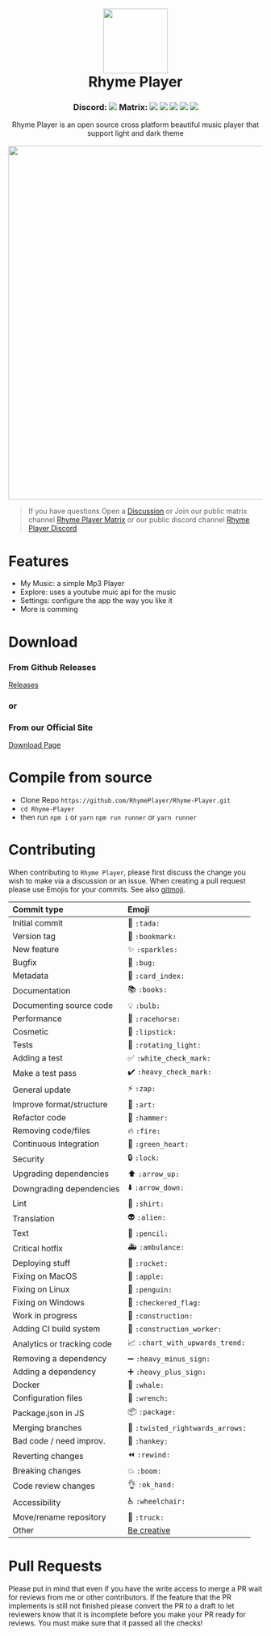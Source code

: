<h1 align="center"> 
  <img src="https://matrix-client.matrix.org/_matrix/media/r0/download/matrix.org/cGIEwZuHhESNiNgitRIKamxL" width="128px" height="128px"/> 
  <br/>
  Rhyme Player
</h1>
<h3 align="center">
Discord: <img src ="https://img.shields.io/discord/848185747319816212">
Matrix: <img src ="https://img.shields.io/matrix/rhymes-player:matrix.org">
<img src ="https://img.shields.io/github/issues-raw/Abdallah-Moh/Rhyme-Player">
<img src ="https://img.shields.io/github/issues-pr/Abdallah-Moh/Rhyme-Player">
<img src ="https://img.shields.io/github/downloads/Abdallah-Moh/Rhyme-Player/total">
<img src ="https://img.shields.io/github/stars/Abdallah-Moh/Rhyme-Player">
</h3>
<p align="center">Rhyme Player is an open source cross platform beautiful music player that support light and dark theme <br/><br/> <img  width="700px" align="center" src="https://user-images.githubusercontent.com/77546233/119336809-60c78b00-bc8e-11eb-8051-95a2412f5e68.png"/></P>

> If you have questions Open a [Discussion](https://github.com/Abdallah-Moh/Rhyme-Player/discussions) or Join our public matrix channel [Rhyme Player Matrix](https://matrix.to/#/!RAVspDkfhMmxyxEAeE:matrix.org?via=matrix.org) or our public discord channel [Rhyme Player Discord](https://discord.gg/GuMtT964)

# Features

- My Music: a simple Mp3 Player
- Explore: uses a youtube muic api for the music
- Settings: configure the app the way you like it
- More is comming

# Download

### From Github Releases

[Releases](https://github.com/Abdallah-Moh/Rhyme-Player/releases)

### or

### From our Official Site

[Download Page](https://rhyme-player.netlify.app/downloads)

# Compile from source

- Clone Repo `https://github.com/RhymePlayer/Rhyme-Player.git`
- `cd Rhyme-Player`
- then run `npm i` or `yarn` `npm run runner` or `yarn runner`

# Contributing

When contributing to `Rhyme Player`, please first discuss the change you wish to make via a discussion or an issue.
When creating a pull request please use Emojis for your commits.
See also [gitmoji](https://gitmoji.carloscuesta.me/).

| Commit type                | Emoji                                                     |
| :------------------------- | :-------------------------------------------------------- |
| Initial commit             | :tada: `:tada:`                                           |
| Version tag                | :bookmark: `:bookmark:`                                   |
| New feature                | :sparkles: `:sparkles:`                                   |
| Bugfix                     | :bug: `:bug:`                                             |
| Metadata                   | :card_index: `:card_index:`                               |
| Documentation              | :books: `:books:`                                         |
| Documenting source code    | :bulb: `:bulb:`                                           |
| Performance                | :racehorse: `:racehorse:`                                 |
| Cosmetic                   | :lipstick: `:lipstick:`                                   |
| Tests                      | :rotating_light: `:rotating_light:`                       |
| Adding a test              | :white_check_mark: `:white_check_mark:`                   |
| Make a test pass           | :heavy_check_mark: `:heavy_check_mark:`                   |
| General update             | :zap: `:zap:`                                             |
| Improve format/structure   | :art: `:art:`                                             |
| Refactor code              | :hammer: `:hammer:`                                       |
| Removing code/files        | :fire: `:fire:`                                           |
| Continuous Integration     | :green_heart: `:green_heart:`                             |
| Security                   | :lock: `:lock:`                                           |
| Upgrading dependencies     | :arrow_up: `:arrow_up:`                                   |
| Downgrading dependencies   | :arrow_down: `:arrow_down:`                               |
| Lint                       | :shirt: `:shirt:`                                         |
| Translation                | :alien: `:alien:`                                         |
| Text                       | :pencil: `:pencil:`                                       |
| Critical hotfix            | :ambulance: `:ambulance:`                                 |
| Deploying stuff            | :rocket: `:rocket:`                                       |
| Fixing on MacOS            | :apple: `:apple:`                                         |
| Fixing on Linux            | :penguin: `:penguin:`                                     |
| Fixing on Windows          | :checkered_flag: `:checkered_flag:`                       |
| Work in progress           | :construction: `:construction:`                           |
| Adding CI build system     | :construction_worker: `:construction_worker:`             |
| Analytics or tracking code | :chart_with_upwards_trend: `:chart_with_upwards_trend:`   |
| Removing a dependency      | :heavy_minus_sign: `:heavy_minus_sign:`                   |
| Adding a dependency        | :heavy_plus_sign: `:heavy_plus_sign:`                     |
| Docker                     | :whale: `:whale:`                                         |
| Configuration files        | :wrench: `:wrench:`                                       |
| Package.json in JS         | :package: `:package:`                                     |
| Merging branches           | :twisted_rightwards_arrows: `:twisted_rightwards_arrows:` |
| Bad code / need improv.    | :hankey: `:hankey:`                                       |
| Reverting changes          | :rewind: `:rewind:`                                       |
| Breaking changes           | :boom: `:boom:`                                           |
| Code review changes        | :ok_hand: `:ok_hand:`                                     |
| Accessibility              | :wheelchair: `:wheelchair:`                               |
| Move/rename repository     | :truck: `:truck:`                                         |
| Other                      | [Be creative](http://www.emoji-cheat-sheet.com/)          |

# Pull Requests

Please put in mind that even if you have the write access to merge a PR wait for reviews from me or other contributors.
If the feature that the PR implements is still not finished please convert the PR to a draft to let reviewers know that it is incomplete
before you make your PR ready for reviews. You must make sure that it passed all the checks!
